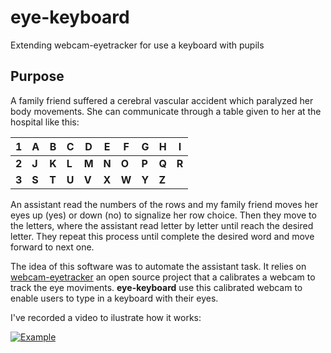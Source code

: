 # eye-keyboard
Extending webcam-eyetracker for use a keyboard with pupils

## Purpose

A family friend suffered a cerebral vascular accident which paralyzed her body movements. She can communicate through a table given to her at the hospital like this:

| **1** | **A** | **B** | **C** | **D** | **E** | **F** | **G** | **H** | **I** |
|-------|-------|-------|-------|-------|-------|-------|-------|-------|-------|
| **2** | **J** | **K** | **L** | **M** | **N** | **O** | **P** | **Q** | **R** |
| **3** | **S** | **T** | **U** | **V** | **X** | **W** | **Y** | **Z** |       |

An assistant read the numbers of the rows and my family friend moves her eyes up (yes) or down (no) to signalize her row choice. Then they move to the letters, where the assistant read letter by letter until reach the desired letter. They repeat this process until complete the desired word and move forward to next one. 

The idea of this software was to automate the assistant task. It relies on [webcam-eyetracker](https://github.com/esdalmaijer/webcam-eyetracker) an open source project that a calibrates a webcam to track the eye moviments. **eye-keyboard** use this calibrated webcam to enable users to type in a keyboard with their eyes.

I've recorded a video to ilustrate how it works:

[![Example](http://img.youtube.com/vi/vG-_wg6IxnY/0.jpg)](https://youtu.be/vG-_wg6IxnY)
